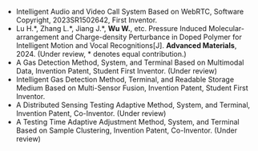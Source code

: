 - Intelligent Audio and Video Call System Based on WebRTC, Software Copyright, 2023SR1502642, First Inventor.
- Lu H.\*, Zhang L.\*, Jiang J.\*, <strong>Wu W.</strong>, etc. Pressure Induced Molecular-arrangement and Charge-density Perturbance in Doped Polymer for Intelligent Motion and Vocal Recognitions[J]. <strong>Advanced Materials</strong>, 2024. (Under review, \* denotes equal
contribution.)
- A Gas Detection Method, System, and Terminal Based on Multimodal Data, Invention Patent, Student First Inventor. (Under review)
- Intelligent Gas Detection Method, Terminal, and Readable Storage Medium Based on Multi-Sensor Fusion, Invention Patent, Student First Inventor.
- A Distributed Sensing Testing Adaptive Method, System, and Terminal, Invention Patent, Co-Inventor. (Under review)
- A Testing Time Adaptive Adjustment Method, System, and Terminal Based on Sample Clustering, Invention Patent, Co-Inventor. (Under review)